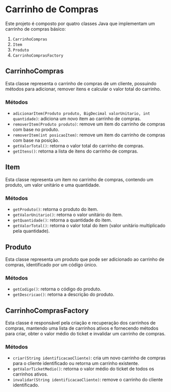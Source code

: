 # Carrinho de Compras

Este projeto é composto por quatro classes Java que implementam um carrinho de compras básico:

1. `CarrinhoCompras`
2. `Item`
3. `Produto`
4. `CarrinhoComprasFactory`

## CarrinhoCompras

Esta classe representa o carrinho de compras de um cliente, possuindo métodos para adicionar, remover itens e calcular o valor total do carrinho.

### Métodos

- `adicionarItem(Produto produto, BigDecimal valorUnitario, int quantidade)`: adiciona um novo item ao carrinho de compras.
- `removerItem(Produto produto)`: remove um item do carrinho de compras com base no produto.
- `removerItem(int posicaoItem)`: remove um item do carrinho de compras com base na posição.
- `getValorTotal()`: retorna o valor total do carrinho de compras.
- `getItens()`: retorna a lista de itens do carrinho de compras.

## Item

Esta classe representa um item no carrinho de compras, contendo um produto, um valor unitário e uma quantidade.

### Métodos

- `getProduto()`: retorna o produto do item.
- `getValorUnitario()`: retorna o valor unitário do item.
- `getQuantidade()`: retorna a quantidade do item.
- `getValorTotal()`: retorna o valor total do item (valor unitário multiplicado pela quantidade).

## Produto

Esta classe representa um produto que pode ser adicionado ao carrinho de compras, identificado por um código único.

### Métodos

- `getCodigo()`: retorna o código do produto.
- `getDescricao()`: retorna a descrição do produto.

## CarrinhoComprasFactory

Esta classe é responsável pela criação e recuperação dos carrinhos de compras, mantendo uma lista de carrinhos ativos e fornecendo métodos para criar, obter o valor médio do ticket e invalidar um carrinho de compras.

### Métodos

- `criar(String identificacaoCliente)`: cria um novo carrinho de compras para o cliente identificado ou retorna um carrinho existente.
- `getValorTicketMedio()`: retorna o valor médio do ticket de todos os carrinhos ativos.
- `invalidar(String identificacaoCliente)`: remove o carrinho do cliente identificado.
